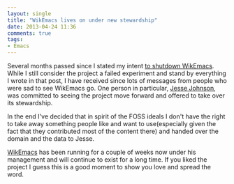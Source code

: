 ```yaml
---
layout: single
title: "WikEmacs lives on under new stewardship"
date: 2013-04-24 11:36
comments: true
tags:
- Emacs
---
```


Several months passed since I stated my intent
[to shutdown WikEmacs](articles/2013/01/27/the-wikemacs-experiment-is-over-long-live-emacswiki/). While
I still consider the project a failed experiment and stand by
everything I wrote in that post, I have received since lots of messages from
people who were sad to see WikEmacs go. One person in particular,
[Jesse Johnson](https://twitter.com/holocronweaver), was committed to
seeing the project move forward and offered to take over its stewardship.

In the end I've decided that in spirit of the FOSS ideals I don't have
the right to take away something people like and want to use(especially
given the fact that they contributed most of the content there) and
handed over the domain and the data to Jesse.

[WikEmacs](http://wikemacs.org/index.php/Main_Page) has been running
for a couple of weeks now under his management and will continue to
exist for a long time. If you liked the project I guess this is a good
moment to show you love and spread the word.
